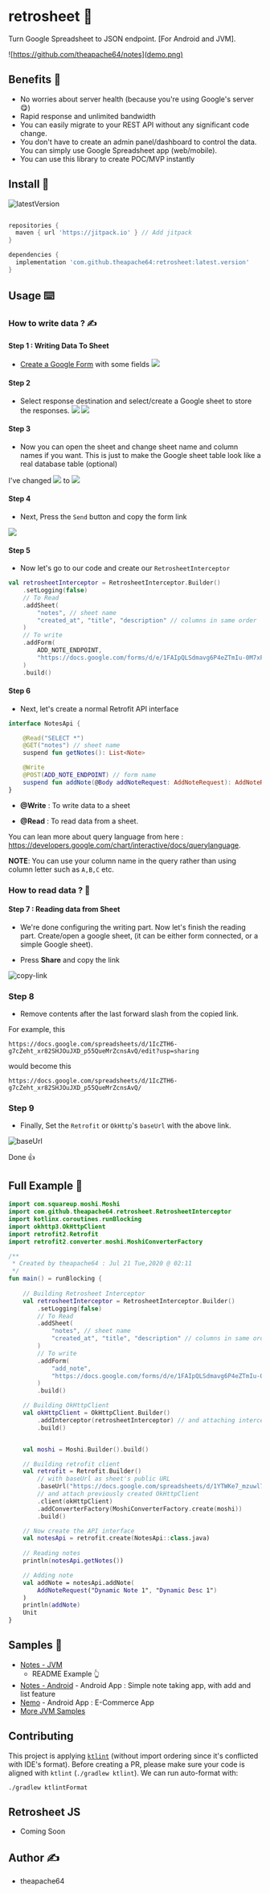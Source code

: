 # retrosheet 📄

Turn Google Spreadsheet to JSON endpoint. [For Android and JVM].

![https://github.com/theapache64/notes](demo.png)

## Benefits 🤗

- No worries about server health (because you're using Google's server 😋)
- Rapid response and unlimited bandwidth
- You can easily migrate to your REST API without any significant code change.
- You don't have to create an admin panel/dashboard to control the data. You can simply use Google Spreadsheet app (web/mobile).
- You can use this library to create POC/MVP instantly

## Install 🤝

![latestVersion](https://img.shields.io/github/v/release/theapache64/retrosheet)

```groovy

repositories {
  maven { url 'https://jitpack.io' } // Add jitpack
}

dependencies {
  implementation 'com.github.theapache64:retrosheet:latest.version'
}
```
## Usage ⌨️

### How to write data ? ✍️

#### Step 1 : Writing Data To Sheet

- [Create a Google Form](https://docs.google.com/forms/u/0/) with some fields
  ![](https://i.imgur.com/9PeK2EQ.png)

#### Step 2

- Select response destination and select/create a Google sheet to store the responses.
  ![](https://i.imgur.com/fIzWiN5.png)
  ![](https://i.imgur.com/7ASAB55.png)

#### Step 3

- Now you can open the sheet and change sheet name and column names if you want. This is just to make the Google sheet
  table look like a real database table (optional)

I've changed
![](https://i.imgur.com/keT8P1o.png)
to
![](https://i.imgur.com/N6xfuZK.png)

#### Step 4

- Next, Press the `Send` button and copy the form link

![](https://i.imgur.com/veATAn5.png)

#### Step 5

- Now let's go to our code and create our `RetrosheetInterceptor`

```kotlin
val retrosheetInterceptor = RetrosheetInterceptor.Builder()
    .setLogging(false)
    // To Read
    .addSheet(
        "notes", // sheet name
        "created_at", "title", "description" // columns in same order
    )
    // To write
    .addForm(
        ADD_NOTE_ENDPOINT,
        "https://docs.google.com/forms/d/e/1FAIpQLSdmavg6P4eZTmIu-0M7xF_z-qDCHdpGebX8MGL43HSGAXcd3w/viewform?usp=sf_link" // form link
    )
    .build()
```

#### Step 6

- Next, let's create a normal Retrofit API interface

```kotlin
interface NotesApi {

    @Read("SELECT *") 
    @GET("notes") // sheet name
    suspend fun getNotes(): List<Note>

    @Write
    @POST(ADD_NOTE_ENDPOINT) // form name
    suspend fun addNote(@Body addNoteRequest: AddNoteRequest): AddNoteRequest
}
```

- **@Write** : To write data to a sheet

- **@Read** : To read data from a sheet.

You can lean more about query language from here : https://developers.google.com/chart/interactive/docs/querylanguage.

**NOTE**: You can use your column name in the query rather than using column letter such as `A,B,C` etc.

### How to read data ? 📖

#### Step 7 : Reading data from Sheet

- We're done configuring the writing part. Now let's finish the reading part. Create/open a google sheet, (it can be
  either form connected, or a simple Google sheet).

- Press **Share** and copy the link

![copy-link](https://i.imgur.com/MNYD7mg.png)

### Step 8

- Remove contents after the last forward slash from the copied link.

For example, this

```
https://docs.google.com/spreadsheets/d/1IcZTH6-g7cZeht_xr82SHJOuJXD_p55QueMrZcnsAvQ/edit?usp=sharing
```

would become this

```
https://docs.google.com/spreadsheets/d/1IcZTH6-g7cZeht_xr82SHJOuJXD_p55QueMrZcnsAvQ/
```

### Step 9

- Finally, Set the `Retrofit` or `OkHttp`'s `baseUrl` with the above link.

![baseUrl](https://i.imgur.com/tFMNEC4.png)

Done 👍

## Full Example 🌟

```kotlin
import com.squareup.moshi.Moshi
import com.github.theapache64.retrosheet.RetrosheetInterceptor
import kotlinx.coroutines.runBlocking
import okhttp3.OkHttpClient
import retrofit2.Retrofit
import retrofit2.converter.moshi.MoshiConverterFactory

/**
 * Created by theapache64 : Jul 21 Tue,2020 @ 02:11
 */
fun main() = runBlocking {
  
    // Building Retrosheet Interceptor
    val retrosheetInterceptor = RetrosheetInterceptor.Builder()
        .setLogging(false)
        // To Read
        .addSheet(
            "notes", // sheet name
            "created_at", "title", "description" // columns in same order
        )
        // To write
        .addForm(
            "add_note",
            "https://docs.google.com/forms/d/e/1FAIpQLSdmavg6P4eZTmIu-0M7xF_z-qDCHdpGebX8MGL43HSGAXcd3w/viewform?usp=sf_link" // form link
        )
        .build()

    // Building OkHttpClient 
    val okHttpClient = OkHttpClient.Builder()
        .addInterceptor(retrosheetInterceptor) // and attaching interceptor
        .build()


    val moshi = Moshi.Builder().build()

    // Building retrofit client
    val retrofit = Retrofit.Builder()
        // with baseUrl as sheet's public URL    
        .baseUrl("https://docs.google.com/spreadsheets/d/1YTWKe7_mzuwl7AO1Es1aCtj5S9buh3vKauKCMjx1j_M/") // Sheet's public URL
        // and attach previously created OkHttpClient
        .client(okHttpClient)
        .addConverterFactory(MoshiConverterFactory.create(moshi))
        .build()

    // Now create the API interface
    val notesApi = retrofit.create(NotesApi::class.java)
  
    // Reading notes
    println(notesApi.getNotes())

    // Adding note
    val addNote = notesApi.addNote(
        AddNoteRequest("Dynamic Note 1", "Dynamic Desc 1")
    )
    println(addNote)
    Unit
}
```

## Samples 🌠

- [Notes - JVM](https://github.com/theapache64/retrosheet/blob/master/src/main/kotlin/com/github/theapache64/retrosheet/sample/notes/Notes.kt)
  - README Example 👆
- [Notes - Android](https://github.com/theapache64/notes) - Android App : Simple note taking app, with add and list
  feature
- [Nemo](https://github.com/theapache64/nemo) - Android App :  E-Commerce App
- [More JVM Samples](https://github.com/theapache64/retrosheet/tree/master/src/main/kotlin/com/github/theapache64/retrosheet/sample)

## Contributing
This project is applying [`ktlint`](https://ktlint.github.io/) (without import ordering since it's conflicted with IDE's 
format). Before creating a PR, please make sure your code is aligned with `ktlint` (`./gradlew ktlint`).
We can run auto-format with:
```shell
./gradlew ktlintFormat
```
## Retrosheet JS

- Coming Soon

## Author ✍️

- theapache64

